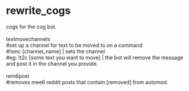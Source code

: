 # rewrite_cogs
cogs for the cog bot.<br>
<br>
textmovechannels<br>
#set up a channel for text to be moved to on a command<br>
#!smc [channel_name] | sets the channel <br>
#eg: !t2c [some text you want to move] | the bot will remove the message and post it in the channel you provide.<br>
<br>
rem6post<br>
#removes mee6 reddit posts that contain [removed] from automod.<br>
<br>
